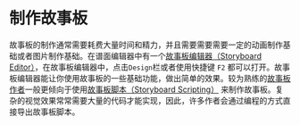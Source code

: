 <!-- TODO: 对故事板的理解不够，待补充。需要衔接给故事板编辑器 -->

<!-- 两个很重要的链接： wiki/Beatmap_Editor/Design (visual) 和wiki/Storyboard_Scripting (manual coding done by KJ) -->

# 制作故事板

故事板的制作通常需要耗费大量时间和精力，并且需要需要需要一定的动画制作基础或者图片制作基础。在谱面编辑器中有一个[故事板编辑器（Storyboard Editor）](/wiki/Beatmap_Editor/Design)，在故事板编辑器中，点击`Design`栏或者使用快捷键 `F2` 都可以打开。故事板编辑器能让你使用故事板的一些基础功能，做出简单的效果。较为熟练的[故事板作者](/wiki/Storyboarding/Storyboarder)一般更倾向于使用[故事板脚本（Storyboard Scripting）](/wiki/Storyboard_Scripting) 来制作故事板。复杂的视觉效果常常需要大量的代码才能实现，因此，许多作者会通过编程的方式直接导出故事板脚本。
